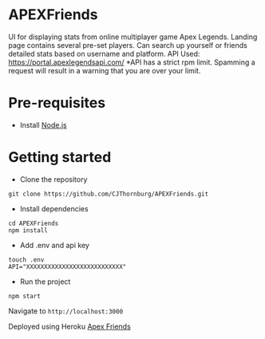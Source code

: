 # APEXFriends
UI for displaying stats from online multiplayer game Apex Legends. Landing page contains several pre-set players. 
Can search up yourself or friends detailed stats based on username and platform. 
API Used: https://portal.apexlegendsapi.com/
*API has a strict rpm limit. Spamming a request will result in a warning that you are over your limit.

# Pre-requisites
- Install [Node.js](https://nodejs.org/en/)


# Getting started
- Clone the repository
```
git clone https://github.com/CJThornburg/APEXFriends.git
```
- Install dependencies
```
cd APEXFriends
npm install
```

- Add .env and api key
```
touch .env
API="XXXXXXXXXXXXXXXXXXXXXXXXXXX"
```


- Run the project
```
npm start
```
  Navigate to `http://localhost:3000`



Deployed using Heroku
[Apex Friends](https://apex-friends.herokuapp.com/)



